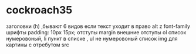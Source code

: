 # cockroach35
заголовки (h) ,бывают 6 видов 
если текст уходит в право alt z
font-family шрифты
padding: 10px 15px; отступы
margin внешние отступы
ol список нумеровоный, li пункт в списке , ul не нумеровоный список
img для картины с отребутом src